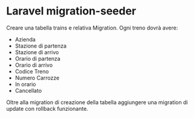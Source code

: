 # Laravel migration-seeder

Creare una tabella trains e relativa Migration. Ogni treno dovrà avere:

-   Azienda
-   Stazione di partenza
-   Stazione di arrivo
-   Orario di partenza
-   Orario di arrivo
-   Codice Treno
-   Numero Carrozze
-   In orario
-   Cancellato

Oltre alla migration di creazione della tabella aggiungere una migration di update con rollback funzionante.
